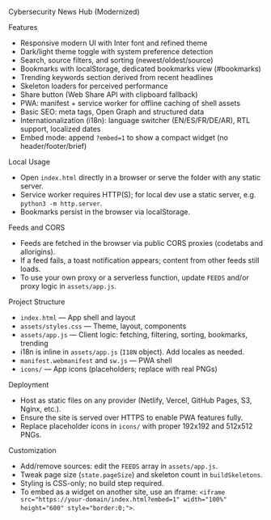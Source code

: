 Cybersecurity News Hub (Modernized)

Features
- Responsive modern UI with Inter font and refined theme
- Dark/light theme toggle with system preference detection
- Search, source filters, and sorting (newest/oldest/source)
- Bookmarks with localStorage, dedicated bookmarks view (#bookmarks)
- Trending keywords section derived from recent headlines
- Skeleton loaders for perceived performance
- Share button (Web Share API with clipboard fallback)
- PWA: manifest + service worker for offline caching of shell assets
- Basic SEO: meta tags, Open Graph and structured data
- Internationalization (i18n): language switcher (EN/ES/FR/DE/AR), RTL support, localized dates
- Embed mode: append `?embed=1` to show a compact widget (no header/footer/brief)

Local Usage
- Open `index.html` directly in a browser or serve the folder with any static server.
- Service worker requires HTTP(S); for local dev use a static server, e.g. `python3 -m http.server`.
- Bookmarks persist in the browser via localStorage.

Feeds and CORS
- Feeds are fetched in the browser via public CORS proxies (codetabs and allorigins).
- If a feed fails, a toast notification appears; content from other feeds still loads.
- To use your own proxy or a serverless function, update `FEEDS` and/or proxy logic in `assets/app.js`.

Project Structure
- `index.html` — App shell and layout
- `assets/styles.css` — Theme, layout, components
- `assets/app.js` — Client logic: fetching, filtering, sorting, bookmarks, trending
- i18n is inline in `assets/app.js` (`I18N` object). Add locales as needed.
- `manifest.webmanifest` and `sw.js` — PWA shell
- `icons/` — App icons (placeholders; replace with real PNGs)

Deployment
- Host as static files on any provider (Netlify, Vercel, GitHub Pages, S3, Nginx, etc.).
- Ensure the site is served over HTTPS to enable PWA features fully.
- Replace placeholder icons in `icons/` with proper 192x192 and 512x512 PNGs.

Customization
- Add/remove sources: edit the `FEEDS` array in `assets/app.js`.
- Tweak page size (`state.pageSize`) and skeleton count in `buildSkeletons`.
- Styling is CSS-only; no build step required.
- To embed as a widget on another site, use an iframe: `<iframe src="https://your-domain/index.html?embed=1" width="100%" height="600" style="border:0;">`.
